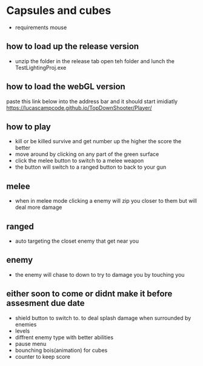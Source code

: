# Capsules and cubes
- requirements mouse
## how to load up the release version
- unzip the folder in the release tab open teh folder and lunch the TestLightingProj.exe
## how to load the webGL version
paste this link below into the address bar and it should start imidiatly
https://lucascampcode.github.io/TopDownShooter/Player/
## how to play
- kill or be killed survive and get number up the higher the score the better
- move around by clicking on any part of the green surface
- click the melee button to switch to a melee weapon
- the button will switch to a ranged button to back to your gun
## melee
- when in melee mode clicking a enemy will zip you closer to them but will deal more damage

## ranged 
- auto targeting the closet enemy that get near you

## enemy 
- the enemy will chase to down to try to damage you by touching you
## either soon to come or didnt make it before assesment due date
- shield button to switch to. to deal splash damage when surrounded by enemies
- levels
- diffrent enemy type with better abilities
- pause menu
- bounching bois(animation) for cubes
- counter to keep score
